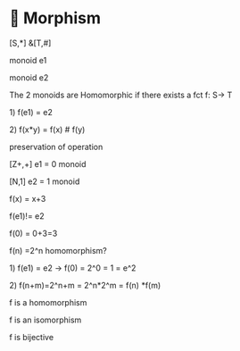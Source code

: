# 🍧 Morphism

\[S,\*] &\[T,#]

monoid e1

monoid e2

The 2 monoids are Homomorphic if there exists a fct f: S-> T

1\) f(e1) = e2

2\) f(x\*y) = f(x) # f(y)

preservation  of operation

\[Z+,+] e1 = 0 monoid

\[N,1] e2 = 1 monoid

f(x) = x+3

f(e1)!= e2

f(0) = 0+3=3



f(n) =2^n  homomorphism?

1\) f(e1) = e2 -> f(0) = 2^0 = 1 = e^2

2\) f(n+m)=2^n+m = 2^n\*2^m = f(n) \*f(m)

f is a homomorphism

f is an isomorphism



f is bijective
